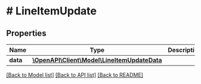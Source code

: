 # # LineItemUpdate

## Properties

Name | Type | Description | Notes
------------ | ------------- | ------------- | -------------
**data** | [**\OpenAPI\Client\Model\LineItemUpdateData**](LineItemUpdateData.md) |  |

[[Back to Model list]](../../README.md#models) [[Back to API list]](../../README.md#endpoints) [[Back to README]](../../README.md)

